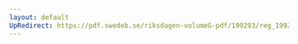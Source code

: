 ```yaml
---
layout: default
UpRedirect: https://pdf.swedeb.se/riksdagen-volumeG-pdf/199293/reg_199293/reg_199293_0313.pdf
---
```

